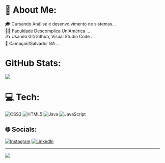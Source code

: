 # 👤 About Me:
🎓 Cursando Análise e desenvolvimento de sistemas...<br> 👨‍🎓 Faculdade Descomplica UniAmérica ...<br> ✍️ Usando Git/Github, Visual Studio Code ...<br> 🔶 Camaçari/Salvador BA ...<br>

# GitHub Stats:
![](https://github-readme-stats.vercel.app/api?username=FrancVictor&theme=jolly&hide_border=false&include_all_commits=false&count_private=false)<br/>


# 💻 Tech:
![CSS3](https://img.shields.io/badge/css3-%231572B6.svg?style=for-the-badge&logo=css3&logoColor=white) ![HTML5](https://img.shields.io/badge/html5-%23E34F26.svg?style=for-the-badge&logo=html5&logoColor=white) ![Java](https://img.shields.io/badge/java-%23ED8B00.svg?style=for-the-badge&logo=java&logoColor=white) ![JavaScript](https://img.shields.io/badge/javascript-%23323330.svg?style=for-the-badge&logo=javascript&logoColor=%23F7DF1E)

## 🌐 Socials:
[![Instagram](https://img.shields.io/badge/Instagram-%23E4405F.svg?logo=Instagram&logoColor=white)](https://instagram.com/https://www.instagram.com/victor_francabjj/) [![LinkedIn](https://img.shields.io/badge/LinkedIn-%230077B5.svg?logo=linkedin&logoColor=white)](https://linkedin.com/in/https://www.linkedin.com/in/jo%C3%A3o-victor-silveira-73ba21255/) 



---
[![](https://visitcount.itsvg.in/api?id=FrancVictor&icon=0&color=0)](https://visitcount.itsvg.in)

<!-- Proudly created with GPRM ( https://gprm.itsvg.in ) -->
